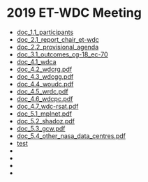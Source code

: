 # 2019 ET-WDC Meeting

* [doc_1.1_participants](Doc_1.1_Provisional_list_of_participants_v0.0.docx)
* [doc_2.1_report_chair_et-wdc](Doc_2.1_Report_chair_ET-WDC_v1.0.pdf)
* [doc_2.2_provisional_agenda](Doc_2.2_Provisional_agenda_v0.2.docx)
* [doc_3.1_outcomes_cg-18_ec-70](doc_3.1_outcomes_cg-18_ec-70.pdf)
* [doc_4.1_wdca]()
* [doc_4.2_wdcrg.pdf](doc_4.2_wdcrg.pdf)
* [doc_4.3_wdcgg.pdf]()
* [doc_4.4_woudc.pdf]()
* [doc_4.5_wrdc.pdf]()
* [doc_4.6_wdcpc.pdf]()
* [doc_4.7_wdc-rsat.pdf]()
* [doc_5.1_mplnet.pdf]()
* [doc_5.2_shadoz.pdf]()
* [doc_5.3_gcw.pdf]()
* [doc_5.4_other_nasa_data_centres.pdf]()
* [test]()
* [](test)
* []()
* []()
* []()



